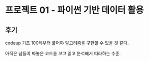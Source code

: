 # 프로젝트 01 - 파이썬 기반 데이터 활용

## 후기
codeup 기초 100제부터 풀어야 알고리즘을 구현할 수 있을 것 같다.

아직은 남들이 짜놓은 코드를 보고 읽고 분석해서 따라하는 수준.
